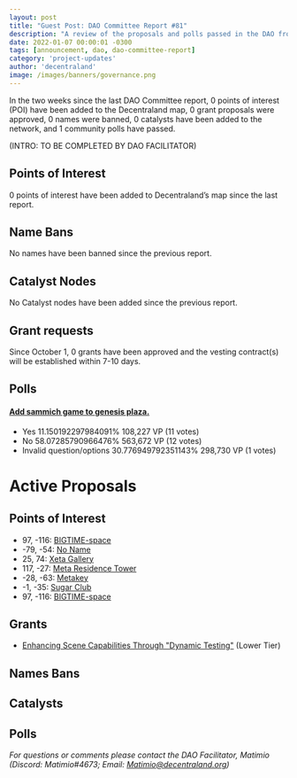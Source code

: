 ```yaml
---
layout: post
title: "Guest Post: DAO Committee Report #81"
description: "A review of the proposals and polls passed in the DAO from October 1 through October 15".
date: 2022-01-07 00:00:01 -0300
tags: [announcement, dao, dao-committee-report]
category: 'project-updates'
author: 'decentraland'
image: /images/banners/governance.png
---
```


In the two weeks since the last DAO Committee report, 0 points of interest (POI) have been added to the Decentraland map, 0 grant proposals were approved, 0 names were banned, 0 catalysts have been added to the network, and 1 community polls have passed.

(INTRO: TO BE COMPLETED BY DAO FACILITATOR)

## Points of Interest
0 points of interest have been added to Decentraland’s map since the last report.


## Name Bans

No names have been banned since the previous report.

## Catalyst Nodes
No Catalyst nodes have been added since the previous report.


## Grant requests
Since October 1, 0 grants have been approved and the vesting contract(s) will be established within 7-10 days.


## Polls

#### [Add sammich game to genesis plaza.](https://governance.decentraland.org/proposal/?id=d04b01ed-0ecd-4475-8552-0e3fd92548aa)

* Yes 11.150192297984091% 108,227 VP (11 votes)
* No 58.07285790966476% 563,672 VP (12 votes)
* Invalid question/options 30.776949792351143% 298,730 VP (1 votes)



# Active Proposals

## Points of Interest

* 97, -116: [BIGTIME-space](https://governance.decentraland.org/proposal/?id=620431b8-8117-4602-83b8-694c88883250)
* -79, -54: [No Name](https://governance.decentraland.org/proposal/?id=1b3b3a28-2d75-4f47-ae7f-627b111c1323)
* 25, 74: [Xeta Gallery](https://governance.decentraland.org/proposal/?id=17cb9048-125e-4a42-a174-855ab817b1e6)
* 117, -27: [Meta Residence Tower](https://governance.decentraland.org/proposal/?id=6493236c-bc78-48e0-b697-fcab0bf82ddc)
* -28, -63: [Metakey](https://governance.decentraland.org/proposal/?id=3f648ce9-9a03-4b31-acd7-d3714dd026a5)
* -1, -35: [Sugar Club](https://governance.decentraland.org/proposal/?id=67d8cae1-fc55-4f68-a92e-d34a74a8d238)
* 97, -116: [BIGTIME-space](https://governance.decentraland.org/proposal/?id=d7da25af-201d-4456-bb41-66917ed1cc3e)

## Grants

* [Enhancing Scene Capabilities Through &#34;Dynamic Testing&#34;](https://governance.decentraland.org/proposal/?id=5611e604-2b45-471e-a98b-c4168c35593b) (Lower Tier)

## Names Bans


## Catalysts


## Polls


*For questions or comments please contact the DAO Facilitator, Matimio (Discord: Matimio#4673; Email: [Matimio@decentraland.org](mailto:Matimio@decentraland.org))*
